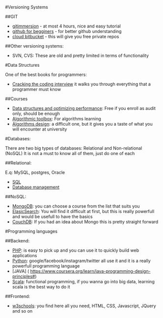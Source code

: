 #Versioning Systems

##GIT
- [gitimmersion](http://gitimmersion.com/) - at most 4 hours, nice and easy tutorial
- [github for begginers](http://blog.udacity.com/2015/06/a-beginners-git-github-tutorial.html) - for better github understanding
- [cloud bitbucket](https://www.atlassian.com/git/tutorials/learn-git-with-bitbucket-cloud) - this will give you free private repos


##Other versioning systems:
- SVN, CVS: These are old and pretty limited in terms of functionality 

#Data Structures

One of the best books for programmers:
- [Cracking the coding interview](https://www.amazon.com/Cracking-Coding-Interview-Programming-Questions/dp/0984782850) it walks you through everything that a programmer must know

##Courses
- [Data structures and optimizing performance](https://www.coursera.org/learn/data-structures-optimizing-performance): Free if you enroll as audit only, should be enough
- [Algorithmic toolbox](https://www.coursera.org/learn/algorithmic-toolbox/home/welcome):  For algorithms learning
- [Algorithms design](https://www.coursera.org/learn/algorithm-design-analysis/home/welcome): a difficult one, but it gives you a taste of what you will encounter at university


#Databases:

There are two big types of databases: Relational and Non-relational (NoSQL)
It is not a must to know all of them, just do one of each

##Relational: 

E.q: MySQL, postgres, Oracle
- [SQL](http://www.w3schools.com/sql/default.asp)
- [Database management](https://www.coursera.org/learn/database-management/home/welcome)

##NoSQL: 
- [MongoDB](https://university.mongodb.com/): you can choose a course from the list that suits you 
- [ElasicSearch](https://www.elastic.co/): You will find it difficult at first, but this is really powerfull and would be usefull to have the basics
- [CouchDB](http://couchdb.apache.org/): If you had an idea about Mongo this is pretty straight forward


#Programming languages

##Backend: 
- [PHP]( http://www.w3schools.com/php/default.asp): is easy to pick up and you can use it to quickly build web applications
- [Python]( https://developers.google.com/edu/python/): google/facebook/instagram/twitter all use it and it is a really powerfull programming language
- [JAVA] ( https://www.coursera.org/learn/java-programming-design-principles#)
- [Scala]( https://www.coursera.org/learn/progfun1): functional programming, if you wanna go into big data, learning scala is the best way to do it

##Frontend: 
- [w3schools](http://www.w3schools.com/): you find here all you need, HTML, CSS, Javascript, JQuery and so on
